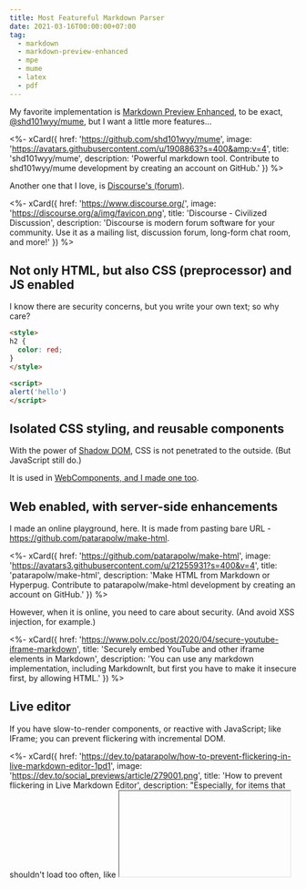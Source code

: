 ```yaml
---
title: Most Featureful Markdown Parser
date: 2021-03-16T00:00:00+07:00
tag:
  - markdown
  - markdown-preview-enhanced
  - mpe
  - mume
  - latex
  - pdf
---
```


My favorite implementation is [Markdown Preview Enhanced](https://github.com/shd101wyy/markdown-preview-enhanced), to be exact, [@shd101wyy/mume](https://github.com/shd101wyy/mume), but I want a little more features...

<%- xCard({
  href: 'https://github.com/shd101wyy/mume',
  image: 'https://avatars.githubusercontent.com/u/1908863?s=400&amp;v=4',
  title: 'shd101wyy/mume',
  description: 'Powerful markdown tool. Contribute to shd101wyy/mume development by creating an account on GitHub.'
}) %>

Another one that I love, is [Discourse's (forum)](https://www.discourse.org/).

<%- xCard({
  href: 'https://www.discourse.org/',
  image: 'https://discourse.org/a/img/favicon.png',
  title: 'Discourse - Civilized Discussion',
  description: 'Discourse is modern forum software for your community. Use it as a mailing list, discussion forum, long-form chat room, and more!'
}) %>

<!-- excerpt -->

## Not only HTML, but also CSS (preprocessor) and JS enabled

I know there are security concerns, but you write your own text; so why care?

```html
<style>
h2 {
  color: red;
}
</style>
```

```html
<script>
alert('hello')
</script>
```

## Isolated CSS styling, and reusable components

With the power of [Shadow DOM](https://developer.mozilla.org/en-US/docs/Web/Web_Components/Using_shadow_DOM), CSS is not penetrated to the outside. (But JavaScript still do.)

It is used in [WebComponents, and I made one too](https://github.com/patarapolw/make-html/blob/master/packages/x-card/index.js).

## Web enabled, with server-side enhancements

I made an online playground, here. It is made from pasting bare URL - https://github.com/patarapolw/make-html.

<%- xCard({
  href: 'https://github.com/patarapolw/make-html',
  image: 'https://avatars3.githubusercontent.com/u/21255931?s=400&v=4',
  title: 'patarapolw/make-html',
  description: 'Make HTML from Markdown or Hyperpug. Contribute to patarapolw/make-html development by creating an account on GitHub.'
}) %>

However, when it is online, you need to care about security. (And avoid XSS injection, for example.)

<%- xCard({
  href: 'https://www.polv.cc/post/2020/04/secure-youtube-iframe-markdown',
  title: 'Securely embed YouTube and other iframe elements in Markdown',
  description: 'You can use any markdown implementation, including MarkdownIt, but first you have to make it insecure first, by allowing HTML.'
}) %>

## Live editor

If you have slow-to-render components, or reactive with JavaScript; like IFrame; you can prevent flickering with incremental DOM.

<%- xCard({
  href: 'https://dev.to/patarapolw/how-to-prevent-flickering-in-live-markdown-editor-1pd1',
  image: 'https://dev.to/social_previews/article/279001.png',
  title: 'How to prevent flickering in Live Markdown Editor',
  description: "Especially, for items that shouldn't load too often, like <iframe>.  In short, incremental-dom..."
}) %>

## You can save as PDF

See this post.

<%- xCard({
  href: 'https://www.polv.cc/post/2020/11/markdown-to-pdf-missing-pieces',
  title: 'Markdown to PDF: missing pieces from various approaches, and beyond HTML',
  description: 'et me say this first, the best way to create PDF from markdown is via web technology (Chrome / Puppeteer), because it is the closest to WSYIWYG (What You See Is What You Get), but it is not perfect.'
}) %>
